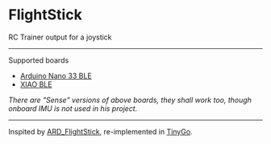 # FlightStick
RC Trainer output for a joystick

---

Supported boards
- [Arduino Nano 33 BLE](https://store.arduino.cc/products/arduino-nano-33-ble)
- [XIAO BLE](https://www.seeedstudio.com/Seeed-XIAO-BLE-nRF52840-p-5201.html)

_There are "Sense" versions of above boards, they shall work too, though onboard IMU is not used in his project._

---

Inspited by [ARD_FlightStick](https://github.com/MoShikA/ARD_FlightStick), re-implemented in [TinyGo](https://tinygo.org).
